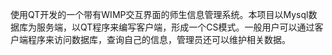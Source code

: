 使用QT开发的一个带有WIMP交互界面的师生信息管理系统。本项目以Mysql数据库为服务端，以QT程序来编写客户端，形成一个CS模式。一般用户可以通过客户端程序来访问数据库，查询自己的信息，管理员还可以维护相关数据。
